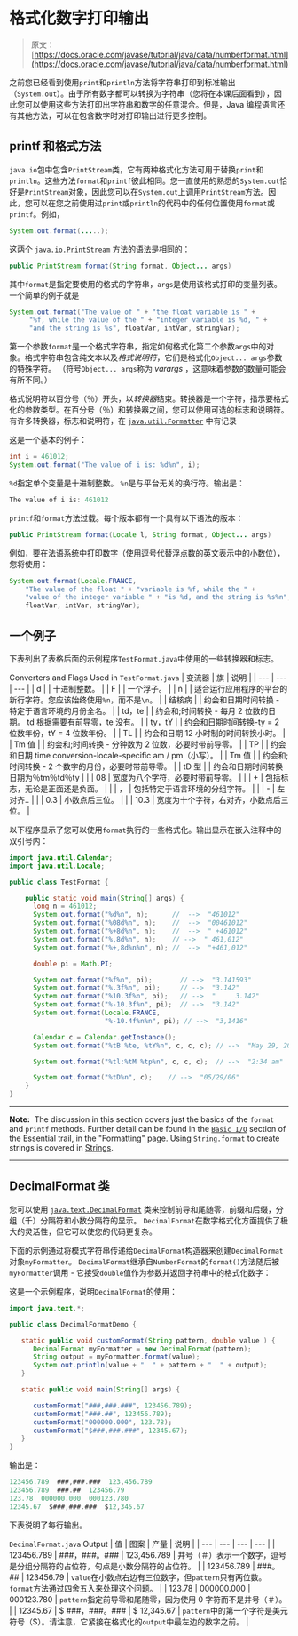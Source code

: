 # 格式化数字打印输出

> 原文： [https://docs.oracle.com/javase/tutorial/java/data/numberformat.html](https://docs.oracle.com/javase/tutorial/java/data/numberformat.html)

之前您已经看到使用`print`和`println`方法将字符串打印到标准输出（`System.out`）。由于所有数字都可以转换为字符串（您将在本课后面看到），因此您可以使用这些方法打印出字符串和数字的任意混合。但是，Java 编程语言还有其他方法，可以在包含数字时对打印输出进行更多控制。

## printf 和格式方法

`java.io`包中包含`PrintStream`类，它有两种格式化方法可用于替换`print`和`println`。这些方法`format`和`printf`彼此相同。您一直使用的熟悉的`System.out`恰好是`PrintStream`对象，因此您可以在`System.out`上调用`PrintStream`方法。因此，您可以在您之前使用过`print`或`println`的代码中的任何位置使用`format`或`printf`。例如，

```java
System.out.format(.....);

```

这两个 [`java.io.PrintStream`](https://docs.oracle.com/javase/8/docs/api/java/io/PrintStream.html) 方法的语法是相同的：

```java
public PrintStream format(String format, Object... args)

```

其中`format`是指定要使用的格式的字符串，`args`是使用该格式打印的变量列表。一个简单的例子就是

```java
System.out.format("The value of " + "the float variable is " +
     "%f, while the value of the " + "integer variable is %d, " +
     "and the string is %s", floatVar, intVar, stringVar); 

```

第一个参数`format`是一个格式字符串，指定如何格式化第二个参数`args`中的对象。格式字符串包含纯文本以及*格式说明符*，它们是格式化`Object... args`参数的特殊字符。 （符号`Object... args`称为 _varargs_ ，这意味着参数的数量可能会有所不同。）

格式说明符以百分号（％）开头，以*转换器*结束。转换器是一个字符，指示要格式化的参数类型。在百分号（％）和转换器之间，您可以使用可选的标志和说明符。有许多转换器，标志和说明符，在 [`java.util.Formatter`](https://docs.oracle.com/javase/8/docs/api/java/util/Formatter.html) 中有记录

这是一个基本的例子：

```java
int i = 461012;
System.out.format("The value of i is: %d%n", i);

```

`%d`指定单个变量是十进制整数。 `%n`是与平台无关的换行符。输出是：

```java
The value of i is: 461012

```

`printf`和`format`方法过载。每个版本都有一个具有以下语法的版本：

```java
public PrintStream format(Locale l, String format, Object... args)

```

例如，要在法语系统中打印数字（使用逗号代替浮点数的英文表示中的小数位），您将使用：

```java
System.out.format(Locale.FRANCE,
    "The value of the float " + "variable is %f, while the " +
    "value of the integer variable " + "is %d, and the string is %s%n", 
    floatVar, intVar, stringVar); 

```

## 一个例子

下表列出了表格后面的示例程序`TestFormat.java`中使用的一些转换器和标志。

Converters and Flags Used in `TestFormat.java`
| 变流器 | 旗 | 说明 |
| --- | --- | --- |
| d |  | 十进制整数。 |
| F |  | 一个浮子。 |
| ñ |  | 适合运行应用程序的平台的新行字符。您应该始终使用`%n`，而不是`\n`。 |
| 结核病 |  | 约会和日期时间转换 - 特定于语言环境的月份全名。 |
| td，te |  | 约会和;时间转换 - 每月 2 位数的日期。 td 根据需要有前导零，te 没有。 |
| ty，tY |  | 约会和日期时间转换-ty = 2 位数年份，tY = 4 位数年份。 |
| TL |  | 约会和日期 12 小时制的时间转换小时。 |
| Tm 值 |  | 约会和;时间转换 - 分钟数为 2 位数，必要时带前导零。 |
| TP |  | 约会和日期 time conversion-locale-specific am / pm（小写）。 |
| Tm 值 |  | 约会和;时间转换 - 2 个数字的月份，必要时带前导零。 |
| tD 型 |  | 约会和日期时间转换日期为％tm％td％ty |
|  | 08 | 宽度为八个字符，必要时带前导零。 |
|  | + | 包括标志，无论是正面还是负面。 |
|  | ， | 包括特定于语言环境的分组字符。 |
|  | - | 左对齐.. |
|  | 0.3 | 小数点后三位。 |
|  | 10.3 | 宽度为十个字符，右对齐，小数点后三位。 |

以下程序显示了您可以使用`format`执行的一些格式化。输出显示在嵌入注释中的双引号内：

```java
import java.util.Calendar;
import java.util.Locale;

public class TestFormat {

    public static void main(String[] args) {
      long n = 461012;
      System.out.format("%d%n", n);      //  -->  "461012"
      System.out.format("%08d%n", n);    //  -->  "00461012"
      System.out.format("%+8d%n", n);    //  -->  " +461012"
      System.out.format("%,8d%n", n);    // -->  " 461,012"
      System.out.format("%+,8d%n%n", n); //  -->  "+461,012"

      double pi = Math.PI;

      System.out.format("%f%n", pi);       // -->  "3.141593"
      System.out.format("%.3f%n", pi);     // -->  "3.142"
      System.out.format("%10.3f%n", pi);   // -->  "     3.142"
      System.out.format("%-10.3f%n", pi);  // -->  "3.142"
      System.out.format(Locale.FRANCE,
                        "%-10.4f%n%n", pi); // -->  "3,1416"

      Calendar c = Calendar.getInstance();
      System.out.format("%tB %te, %tY%n", c, c, c); // -->  "May 29, 2006"

      System.out.format("%tl:%tM %tp%n", c, c, c);  // -->  "2:34 am"

      System.out.format("%tD%n", c);    // -->  "05/29/06"
    }
}

```

* * *

**Note:**  The discussion in this section covers just the basics of the `format` and `printf` methods. Further detail can be found in the [`Basic I/O`](../../essential/io/formatting.html) section of the Essential trail, in the "Formatting" page.
Using `String.format` to create strings is covered in [Strings](strings.html).

* * *

## DecimalFormat 类

您可以使用 [`java.text.DecimalFormat`](https://docs.oracle.com/javase/8/docs/api/java/text/DecimalFormat.html) 类来控制前导和尾随零，前缀和后缀，分组（千）分隔符和小数分隔符的显示。 `DecimalFormat`在数字格式化方面提供了极大的灵活性，但它可以使您的代码更复杂。

下面的示例通过将模式字符串传递给`DecimalFormat`构造器来创建`DecimalFormat`对象`myFormatter`。 `DecimalFormat`继承自`NumberFormat`的`format()`方法随后被`myFormatter`调用 - 它接受`double`值作为参数并返回字符串中的格式化数字：

这是一个示例程序，说明`DecimalFormat`的使用：

```java
import java.text.*;

public class DecimalFormatDemo {

   static public void customFormat(String pattern, double value ) {
      DecimalFormat myFormatter = new DecimalFormat(pattern);
      String output = myFormatter.format(value);
      System.out.println(value + "  " + pattern + "  " + output);
   }

   static public void main(String[] args) {

      customFormat("###,###.###", 123456.789);
      customFormat("###.##", 123456.789);
      customFormat("000000.000", 123.78);
      customFormat("$###,###.###", 12345.67);  
   }
}

```

输出是：

```java
123456.789  ###,###.###  123,456.789
123456.789  ###.##  123456.79
123.78  000000.000  000123.780
12345.67  $###,###.###  $12,345.67

```

下表说明了每行输出。

`DecimalFormat.java` Output
| 值 | 图案 | 产量 | 说明 |
| --- | --- | --- | --- |
| 123456.789 | ###，###。### | 123,456.789 | 井号（＃）表示一个数字，逗号是分组分隔符的占位符，句点是小数分隔符的占位符。 |
| 123456.789 | ###。## | 123456.79 | `value`在小数点右边有三位数字，但`pattern`只有两位数。 `format`方法通过四舍五入来处理这个问题。 |
| 123.78 | 000000.000 | 000123.780 | `pattern`指定前导零和尾随零，因为使用 0 字符而不是井号（＃）。 |
| 12345.67 | $ ###，###。### | $ 12,345.67 | `pattern`中的第一个字符是美元符号（$）。请注意，它紧接在格式化的`output`中最左边的数字之前。 |